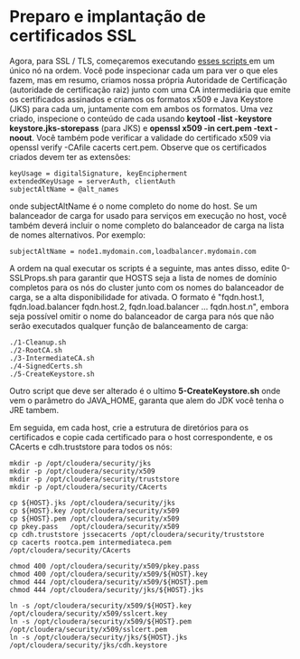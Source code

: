 # Preparo e implantação de certificados SSL

Agora, para SSL / TLS, começaremos executando <a href="bin"> esses scripts </a> em um único nó na ordem. Você pode inspecionar cada um para ver o que eles fazem, mas em resumo, criamos nossa própria Autoridade de Certificação (autoridade de certificação raiz) junto com uma CA intermediária que emite os certificados assinados e criamos os formatos x509 e Java Keystore (JKS) para cada um, juntamente com em ambos os formatos. Uma vez criado, inspecione o conteúdo de cada usando **keytool -list -keystore keystore.jks-storepass** (para JKS) e **openssl x509 -in cert.pem -text -noout**. Você também pode verificar a validade do certificado x509 via openssl verify -CAfile cacerts cert.pem. Observe que os certificados criados devem ter as extensões:

```
keyUsage = digitalSignature, keyEncipherment
extendedKeyUsage = serverAuth, clientAuth
subjectAltName = @alt_names
```

onde subjectAltName é o nome completo do nome do host. Se um balanceador de carga for usado para serviços em execução no host, você também deverá incluir o nome completo do balanceador de carga na lista de nomes alternativos. Por exemplo:

```
subjectAltName = node1.mydomain.com,loadbalancer.mydomain.com
```

A ordem na qual executar os scripts é a seguinte, mas antes disso, edite 0-SSLProps.sh para garantir que HOSTS seja a lista de nomes de domínio completos para os nós do cluster junto com os nomes do balanceador de carga, se a alta disponibilidade for ativada. O formato é "fqdn.host.1, fqdn.load.balancer fqdn.host.2, fqdn.load.balancer ... fqdn.host.n", embora seja possível omitir o nome do balanceador de carga para nós que não serão executados qualquer função de balanceamento de carga:

```
./1-Cleanup.sh
./2-RootCA.sh
./3-IntermediateCA.sh
./4-SignedCerts.sh
./5-CreateKeystore.sh
```

Outro script que deve ser alterado é o ultimo **5-CreateKeystore.sh** onde vem o parâmetro do JAVA_HOME, garanta que alem do JDK você tenha o JRE tambem.

Em seguida, em cada host, crie a estrutura de diretórios para os certificados e copie cada certificado para o host correspondente, e os CAcerts e cdh.truststore para todos os nós:

```
mkdir -p /opt/cloudera/security/jks
mkdir -p /opt/cloudera/security/x509
mkdir -p /opt/cloudera/security/truststore
mkdir -p /opt/cloudera/security/CAcerts

cp ${HOST}.jks /opt/cloudera/security/jks
cp ${HOST}.key /opt/cloudera/security/x509
cp ${HOST}.pem /opt/cloudera/security/x509
cp pkey.pass   /opt/cloudera/security/x509
cp cdh.truststore jssecacerts /opt/cloudera/security/truststore
cp cacerts rootca.pem intermediateca.pem /opt/cloudera/security/CAcerts

chmod 400 /opt/cloudera/security/x509/pkey.pass
chmod 400 /opt/cloudera/security/x509/${HOST}.key
chmod 444 /opt/cloudera/security/x509/${HOST}.pem
chmod 444 /opt/cloudera/security/jks/${HOST}.jks

ln -s /opt/cloudera/security/x509/${HOST}.key /opt/cloudera/security/x509/sslcert.key
ln -s /opt/cloudera/security/x509/${HOST}.pem /opt/cloudera/security/x509/sslcert.pem
ln -s /opt/cloudera/security/jks/${HOST}.jks /opt/cloudera/security/jks/cdh.keystore
```
